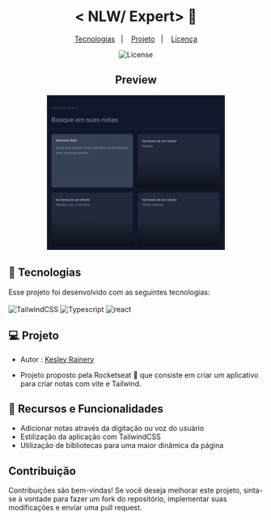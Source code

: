 <h1 align="center"> < NLW/ Expert> 🚀</h1>
<p align="center">
  <a href="#-tecnologias">Tecnologias</a>&nbsp;&nbsp;&nbsp;|&nbsp;&nbsp;&nbsp;
  <a href="#-projeto">Projeto</a>&nbsp;&nbsp;&nbsp;|&nbsp;&nbsp;&nbsp;
  <a href="#memo-licença">Licença</a>
</p>
<p align="center">
  <img alt="License" src="https://img.shields.io/static/v1?label=license&message=MIT&color=49AA26&labelColor=000000">
</p>
<div>
<h2 align="center"> Preview </h2>
  <p align="center"><img height="70%" width="70%" src="./src/.github/preview1.png"></p>
  
</div>

## 🚀 Tecnologias

   <p>Esse projeto foi desenvolvido com as seguintes tecnologias:<br><br>
    <img  alt="TailwindCSS" height="30" width="40" src="https://cdn.jsdelivr.net/gh/devicons/devicon@latest/icons/tailwindcss/tailwindcss-original.svg">
    <img alt="Typescript" height="30" width="40" src="https://cdn.jsdelivr.net/gh/devicons/devicon@latest/icons/typescript/typescript-plain.svg">
    <img alt="react" height="30" width="40"src="https://cdn.jsdelivr.net/gh/devicons/devicon@latest/icons/react/react-original.svg">
    </p>
 
## 💻 Projeto
<div>
  <ul>
    <li>Autor : <a href="https://github.com/BerserKess">Kesley Rainery</a></p></li>
    <li><p>Projeto proposto pela Rocketseat 🚀 que consiste em criar um aplicativo para criar notas com vite e Tailwind.
</p></li>
   </ul>
   
</div>

## 🔧 Recursos e Funcionalidades

<div>
    <ul>
        <li>Adicionar notas através da digitação ou voz do usuário
        </li>
        <li>Estilização da aplicação com TailwindCSS
        </li>
         <li>Utilização de bibliotecas para uma maior dinâmica da página
        </li>
    </ul>
</div>

## Contribuição

<p>Contribuições são bem-vindas! Se você deseja melhorar este projeto, sinta-se à vontade para fazer um fork do repositório, implementar suas modificações e enviar uma pull request.
</p>
